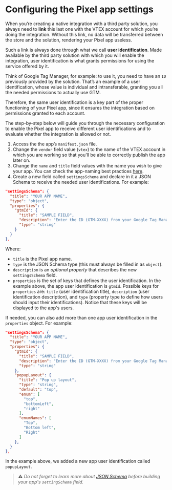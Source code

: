 # Configuring the Pixel app settings

When you’re creating a native integration with a third party solution, you always need to **link** this last one with the VTEX account for which you’re doing the integration. Without this link, no data will be transferred between the store and the solution, rendering your Pixel app useless.

Such a link is always done through what we call **user identification**. Made available by the third party solution with which you will enable the integration, user identification is what grants permissions for using the service offered by it.

Think of Google Tag Manager, for example: to use it, you need to have an `ID` previously provided by the solution. That’s an example of a user identification, whose value is individual and intransferable, granting you all the needed permissions to actually use GTM.

Therefore, the same user identification is a key part of the proper functioning of your Pixel app, since it ensures the integration based on permissions granted to each account.

The step-by-step below will guide you through the necessary configuration to enable the Pixel app to receive different user identifications and to evaluate whether the integration is allowed or not.

1. Access the the app’s `manifest.json` file.
2. Change the  `vendor` field value  (`vtex`) to the name of the VTEX account in which you are working so that you'll be able to correctly publish the app later on.
3. Change the `name` and `title` field values with the name you wish to give your app. You can check the app-naming best practices [here](https://vtex.io/docs/recipes/development/filling-the-application-form-for-development/#guidelines).
4. Create a new field called `settingsSchema` and declare in it a JSON Schema to receive the needed user identifications. For example:

```json
"settingsSchema": {
  "title": "YOUR APP NAME",
  "type": "object",
  "properties": {
    "gtmId": {
      "title": "SAMPLE FIELD",
      "description": "Enter the ID (GTM-XXXX) from your Google Tag Manager",
      "type": "string"
    }
  }
},
```

Where:

- `title` is the Pixel app name.
- `type` is the JSON Schema type (this must always be filled in as `object`).
- `description` is an *optional property* that describes the new `settingsSchema` field.
- `properties` is the set of keys that defines the user identification. In the example above, the app user identification is `gtmId`. Possible keys for `properties` are: `title` (user identification title), `description` (user identification description), and `type` (property type to define how users should input their identifications). Notice that these keys will be displayed to the app's users.

If needed, you can also add more than one app user identification in the `properties` object. For example:

```json
"settingsSchema": {
  "title": "YOUR APP NAME",
  "type": "object",
  "properties": {
    "gtmId": {
      "title": "SAMPLE FIELD",
      "description": "Enter the ID (GTM-XXXX) from your Google Tag Manager",
      "type": "string"
    },
    "popupLayout": {
      "title": "Pop up layout",
      "type": "string",
      "default": "top",
      "enum": [
        "top",
        "bottomLeft",
        "right"
      ],
      "enumNames": [
        "Top",
        "Bottom left",
        "Right"
      ]
    },
  }
},
```

In the example above, we added a new app user identification called `popupLayout`. 

> ⚠️ *Do not forget to learn more about [JSON Schema](http://json-schema.org/understanding-json-schema/) before building your app's `settingSchema` field.* 

